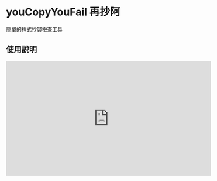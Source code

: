 # youCopyYouFail 再抄阿
簡單的程式抄襲檢查工具

## 使用說明

<iframe width="560" height="315" src="https://www.youtube.com/embed/TLQNKiMuNi4" title="YouTube video player" frameborder="0" allow="accelerometer; autoplay; clipboard-write; encrypted-media; gyroscope; picture-in-picture" allowfullscreen></iframe>
